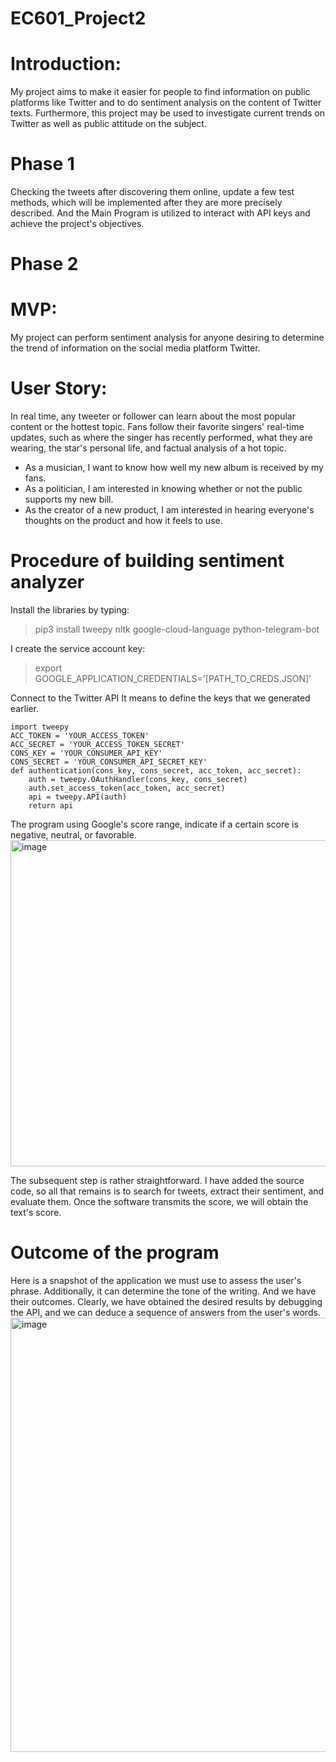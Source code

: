 # EC601_Project2

# Introduction:

My project aims to make it easier for people to find information on public platforms like Twitter and to do sentiment analysis on the content of Twitter texts. Furthermore, this project may be used to investigate current trends on Twitter as well as public attitude on the subject.





# Phase 1

Checking the tweets after discovering them online, update a few test methods, which will be implemented after they are more precisely described. And the Main Program is utilized to interact with API keys and achieve the project's objectives.

# Phase 2
# MVP:
My project can perform sentiment analysis for anyone desiring to determine the trend of information on the social media platform Twitter.
# User Story:
In real time, any tweeter or follower can learn about the most popular content or the hottest topic. Fans follow their favorite singers' real-time updates, such as where the singer has recently performed, what they are wearing, the star's personal life, and factual analysis of a hot topic.

+ As a musician, I want to know how well my new album is received by my fans.
+ As a politician, I am interested in knowing whether or not the public supports my new bill.
+ As the creator of a new product, I am interested in hearing everyone's thoughts on the product and how it feels to use.
# Procedure of building sentiment analyzer
Install the libraries by typing:
>pip3 install tweepy nltk google-cloud-language python-telegram-bot

I create the service account key:
>export GOOGLE_APPLICATION_CREDENTIALS='[PATH_TO_CREDS.JSON]'

Connect to the Twitter API
It means to define the keys that we generated earlier.
```
import tweepy
ACC_TOKEN = 'YOUR_ACCESS_TOKEN'
ACC_SECRET = 'YOUR_ACCESS_TOKEN_SECRET'
CONS_KEY = 'YOUR_CONSUMER_API_KEY'
CONS_SECRET = 'YOUR_CONSUMER_API_SECRET_KEY'
def authentication(cons_key, cons_secret, acc_token, acc_secret):
    auth = tweepy.OAuthHandler(cons_key, cons_secret)
    auth.set_access_token(acc_token, acc_secret)
    api = tweepy.API(auth)
    return api
```
The program using Google's score range, indicate if a certain score is negative, neutral, or favorable.
<img width="522" alt="image" src="https://user-images.githubusercontent.com/112965000/196082885-7a1e48ae-48fe-4a5f-b2af-ebbb95e1483f.png">

The subsequent step is rather straightforward. I have added the source code, so all that remains is to search for tweets, extract their sentiment, and evaluate them. Once the software transmits the score, we will obtain the text's score.

# Outcome of the program
Here is a snapshot of the application we must use to assess the user's phrase. Additionally, it can determine the tone of the writing. And we have their outcomes. Clearly, we have obtained the desired results by debugging the API, and we can deduce a sequence of answers from the user's words.
<img width="695" alt="image" src="https://user-images.githubusercontent.com/112965000/196082636-47e20e14-fa9a-4dc9-a2eb-55bf80904bb4.png">


